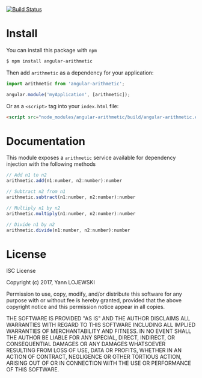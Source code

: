 [![Build Status](https://travis-ci.org/y4nnL/angular-arithmetic.svg?branch=master)](https://travis-ci.org/y4nnL/angular-arithmetic)
# Install
You can install this package with `npm`
```sh
$ npm install angular-arithmetic
```
Then add `arithmetic` as a dependency for your application:
```javascript
import arithmetic from 'angular-arithmetic';

angular.module('myApplication', [arithmetic]);
```
Or as a `<script>` tag into your `index.html` file:
```html
<script src="node_modules/angular-arithmetic/build/angular-arithmetic.es5.js"></script>
```
# Documentation
This module exposes a `arithmetic` service available for dependency injection with the following methods
```javascript
// Add n1 to n2
arithmetic.add(n1:number, n2:number):number

// Subtract n2 from n1
arithmetic.subtract(n1:number, n2:number):number

// Multiply n1 by n2
arithmetic.multiply(n1:number, n2:number):number

// Divide n1 by n2
arithmetic.divide(n1:number, n2:number):number
```
# License
ISC License

Copyright (c) 2017, Yann LOJEWSKI

Permission to use, copy, modify, and/or distribute this software for any
purpose with or without fee is hereby granted, provided that the above
copyright notice and this permission notice appear in all copies.

THE SOFTWARE IS PROVIDED "AS IS" AND THE AUTHOR DISCLAIMS ALL WARRANTIES
WITH REGARD TO THIS SOFTWARE INCLUDING ALL IMPLIED WARRANTIES OF
MERCHANTABILITY AND FITNESS. IN NO EVENT SHALL THE AUTHOR BE LIABLE FOR
ANY SPECIAL, DIRECT, INDIRECT, OR CONSEQUENTIAL DAMAGES OR ANY DAMAGES
WHATSOEVER RESULTING FROM LOSS OF USE, DATA OR PROFITS, WHETHER IN AN
ACTION OF CONTRACT, NEGLIGENCE OR OTHER TORTIOUS ACTION, ARISING OUT OF
OR IN CONNECTION WITH THE USE OR PERFORMANCE OF THIS SOFTWARE.